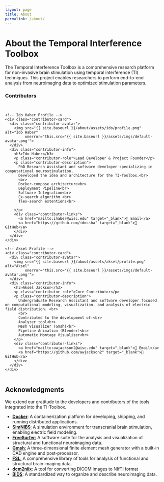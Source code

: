 ```yaml
---
layout: page
title: About
permalink: /about/
---
```


# About the Temporal Interference Toolbox

The Temporal Interference Toolbox is a comprehensive research platform for non-invasive brain stimulation using temporal interference (TI) techniques. This project enables researchers to perform end-to-end analysis from neuroimaging data to optimized stimulation parameters.

### Contributors

<div class="contributors-section">
  <div class="contributor-grid">
    
    <!-- Ido Haber Profile -->
    <div class="contributor-card">
      <div class="contributor-avatar">
        <img src="{{ site.baseurl }}/about/assets/ido/profile.png" alt="Ido Haber" 
             onerror="this.src='{{ site.baseurl }}/assets/imgs/default-avatar.png'">
      </div>
      <div class="contributor-info">
        <h3>Ido Haber</h3>
        <p class="contributor-role">Lead Developer & Project Founder</p>
        <p class="contributor-description">
          PhD Research Assistant and software developer specializing in computational neurostimulation. 
          Developed the idea and architecture for the TI-Toolbox.<br>
          <br>
          Docker-compose architecture<br>
          Deployment Pipeline<br>
          Software Integration<br>
          Ex-search algorithm <br>
          flex-search extentions<br>

        </p>
        <div class="contributor-links">
          <a href="mailto:ihaber@wisc.edu" target="_blank">📧 Email</a>
          <a href="https://github.com/idossha" target="_blank">🔗 GitHub</a>
        </div>
      </div>
    </div>

    <!-- Aksel Profile -->
    <div class="contributor-card">
      <div class="contributor-avatar">
        <img src="{{ site.baseurl }}/about/assets/aksel/profile.png" alt="Aksel" 
             onerror="this.src='{{ site.baseurl }}/assets/imgs/default-avatar.png'">
      </div>
      <div class="contributor-info">
        <h3>Aksel Jackson</h3>
        <p class="contributor-role">Core Contributor</p>
        <p class="contributor-description">
          Undergraduate Research Assistant and software developer focused on computational modeling, visualization, and analysis of electric field distribution. <br>
          <br>
          Contributed to the development of:<br>
          Analyzer tool<br>
          Mesh Visualizer (Gmsh)<br>
          Pipeline Animation (Blender)<br>
          Automatic Montage Visualizer<br>
        </p>
        <div class="contributor-links">
          <a href="mailto:awjackson2@wisc.edu" target="_blank">📧 Email</a>
          <a href="https://github.com/awjackson2" target="_blank">🔗 GitHub</a>
        </div>
      </div>
    </div>

  </div>
</div>

## Acknowledgments

We extend our gratitude to the developers and contributors of the tools integrated into the TI-Toolbox. 

- [**Docker**](https://www.docker.com): A containerization platform for developing, shipping, and running distributed applications.
- [**SimNIBS**:](https://simnibs.github.io/simnibs/build/html/index.html) A simulation environment for transcranial brain stimulation, enabling electric field modeling.
- [**FreeSurfer**:](https://surfer.nmr.mgh.harvard.edu/) A software suite for the analysis and visualization of structural and functional neuroimaging data.
- [**Gmsh**:](http://gmsh.info/) A three-dimensional finite element mesh generator with a built-in CAD engine and post-processor.  
- [**FSL**:](https://fsl.fmrib.ox.ac.uk/fsl/) A comprehensive library of tools for analysis of functional and structural brain imaging data.
- [**dcm2niix**](https://github.com/rordenlab/dcm2niix): A tool for converting DICOM images to NIfTI format
- [**BIDS**](https://bids.neuroimaging.io/): A standardized way to organize and describe neuroimaging data.



<style>
.contributors-section {
  margin: 2rem 0;
}

.contributor-grid {
  display: grid;
  grid-template-columns: repeat(auto-fit, minmax(350px, 1fr));
  gap: 2rem;
  margin-top: 1.5rem;
}

.contributor-card {
  background: #f8f9fa;
  border-radius: 12px;
  padding: 1.5rem;
  box-shadow: 0 2px 8px rgba(0,0,0,0.1);
  transition: transform 0.2s ease, box-shadow 0.2s ease;
}

.contributor-card:hover {
  transform: translateY(-2px);
  box-shadow: 0 4px 12px rgba(0,0,0,0.15);
}

.contributor-avatar {
  width: 80px;
  height: 80px;
  margin: 0 auto 1rem;
  border-radius: 50%;
  overflow: hidden;
  background-color: #e9ecef;
}

.contributor-avatar img {
  width: 100%;
  height: 100%;
  object-fit: cover;
}

.contributor-info {
  text-align: center;
}

.contributor-info h3 {
  margin: 0 0 0.25rem;
  font-size: 1.25rem;
}

.contributor-role {
  color: #6c757d;
  font-weight: 600;
  margin: 0 0 0.75rem;
  font-size: 0.9rem;
  text-transform: uppercase;
  letter-spacing: 0.5px;
}

.contributor-description {
  color: #495057;
  line-height: 1.5;
  margin-bottom: 1rem;
  font-size: 0.95rem;
}

.contributor-links {
  display: flex;
  justify-content: center;
  gap: 0.75rem;
  flex-wrap: wrap;
}

.contributor-links a {
  background: grey;
  color: white;
  padding: 0.4rem 0.8rem;
  border-radius: 20px;
  text-decoration: none;
  font-size: 0.85rem;
  transition: background-color 0.2s ease;
}

.contributor-links a:hover {
  background: #0056b3;
}

@media (max-width: 768px) {
  .contributor-grid {
    grid-template-columns: 1fr;
    gap: 1.5rem;
  }
  
  .contributor-card {
    padding: 1rem;
  }
  
  .contributor-avatar {
    width: 60px;
    height: 60px;
  }
}
</style> 
